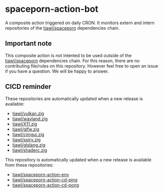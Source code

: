 # spaceporn-action-bot

A composite action triggered on daily CRON. It monitors extern and intern repositories of the [tiawl/spaceporn][1] dependencies chain.

## Important note

This composite action is not intented to be used outside of the [tiawl/spaceporn][1] dependencies chain. For this reason, there are no contributing file/rules on this repository. However feel free to open an issue if you have a question. We will be happy to answer.

## CICD reminder

These repositories are automatically updated when a new release is available:
* [tiawl/vulkan.zig][2]
* [tiawl/wayland.zig][3]
* [tiawl/X11.zig][4]
* [tiawl/glfw.zig][5]
* [tiawl/cimgui.zig][6]
* [tiawl/spirv.zig][7]
* [tiawl/glslang.zig][8]
* [tiawl/shaderc.zig][9]

This repository is automatically updated when a new release is available from these repositories:
* [tiawl/spaceporn-action-env][10]
* [tiawl/spaceporn-action-cd-ping][11]
* [tiawl/spaceporn-action-cd-pong][12]

[1]:https://github.com/tiawl/spaceporn
[2]:https://github.com/tiawl/vulkan.zig
[3]:https://github.com/tiawl/wayland.zig
[4]:https://github.com/tiawl/X11.zig
[5]:https://github.com/tiawl/glfw.zig
[6]:https://github.com/tiawl/cimgui.zig
[7]:https://github.com/tiawl/spirv.zig
[8]:https://github.com/tiawl/glslang.zig
[9]:https://github.com/tiawl/shaderc.zig
[10]:https://github.com/tiawl/spaceporn-action-env
[11]:https://github.com/tiawl/spaceporn-action-cd-ping
[12]:https://github.com/tiawl/spaceporn-action-cd-pong
